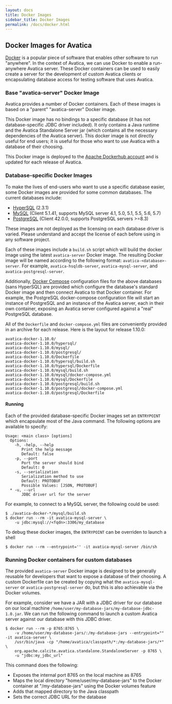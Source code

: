```yaml
---
layout: docs
title: Docker Images
sidebar_title: Docker Images
permalink: /docs/docker.html
---
```


<!--
{% comment %}
Licensed to the Apache Software Foundation (ASF) under one or more
contributor license agreements.  See the NOTICE file distributed with
this work for additional information regarding copyright ownership.
The ASF licenses this file to you under the Apache License, Version 2.0
(the "License"); you may not use this file except in compliance with
the License.  You may obtain a copy of the License at

http://www.apache.org/licenses/LICENSE-2.0

Unless required by applicable law or agreed to in writing, software
distributed under the License is distributed on an "AS IS" BASIS,
WITHOUT WARRANTIES OR CONDITIONS OF ANY KIND, either express or implied.
See the License for the specific language governing permissions and
limitations under the License.
{% endcomment %}
-->

## Docker Images for Avatica

[Docker](https://en.wikipedia.org/wiki/Docker_(software)) is a popular piece of
software that enables other software to run "anywhere". In the context of Avatica,
we can use Docker to enable a run-anywhere Avatica server. These Docker containers
can be used to easily create a server for the development of custom Avatica clients
or encapsulating database access for testing software that uses Avatica.

### Base "avatica-server" Docker Image

Avatica provides a number of Docker
containers. Each of these images is based on a "parent" "avatica-server" Docker image.

This Docker image has no bindings to a specific database (it has not database-specific
JDBC driver included). It only contains a Java runtime and the Avatica Standalone Server
jar (which contains all the necessary dependencies of the Avatica server). This docker
image is not directly useful for end users; it is useful for those who want to use Avatica
with a database of their choosing.

This Docker image is deployed to the [Apache Dockerhub account](https://hub.docker.com/r/apache/calcite-avatica)
and is updated for each release of Avatica.

### Database-specific Docker Images

To make the lives of end-users who want to use a specific database easier, some Docker
images are provided for some common databases. The current databases include:

* [HyperSQL](http://hsqldb.org) (2.3.1)
* [MySQL](https://www.mysql.com/) (Client 5.1.41, supports MySQL server 4.1, 5.0, 5.1, 5.5, 5.6, 5.7)
* [PostgreSQL](https://www.postgresql.org/) (Client 42.0.0, supports PostgreSQL servers >=8.3)

These images are not deployed as the licensing on each database driver is varied. Please
understand and accept the license of each before using in any software project.

Each of these images include a `build.sh` script which will build the docker image using
the latest `avatica-server` Docker image. The resulting Docker image will be named according
to the following format: `avatica-<database>-server`. For example, `avatica-hsqldb-server`,
`avatica-mysql-server`, and `avatica-postgresql-server`.

Additionally, [Docker Compose](https://github.com/docker/compose) configuration files for the above
databases (sans HyperSQL) are provided which configure the database's standard Docker image
and then connect Avatica to that Docker container. For example, the PostgreSQL docker-compose configuration
file will start an instance of PostgreSQL and an instance of the Avatica server, each in their own container,
exposing an Avatica server configured against a "real" PostgreSQL database.

All of the `Dockerfile` and `docker-compose.yml` files are conveniently provided in an archive for
each release. Here is the layout for release 1.10.0:

```
avatica-docker-1.10.0/
avatica-docker-1.10.0/hypersql/
avatica-docker-1.10.0/mysql/
avatica-docker-1.10.0/postgresql/
avatica-docker-1.10.0/Dockerfile
avatica-docker-1.10.0/hypersql/build.sh
avatica-docker-1.10.0/hypersql/Dockerfile
avatica-docker-1.10.0/mysql/build.sh
avatica-docker-1.10.0/mysql/docker-compose.yml
avatica-docker-1.10.0/mysql/Dockerfile
avatica-docker-1.10.0/postgresql/build.sh
avatica-docker-1.10.0/postgresql/docker-compose.yml
avatica-docker-1.10.0/postgresql/Dockerfile
```

#### Running

Each of the provided database-specific Docker images set an `ENTRYPOINT` which
encapsulate most of the Java command. The following options are available to specify:

```
Usage: <main class> [options]
  Options:
    -h, -help, --help
       Print the help message
       Default: false
    -p, --port
       Port the server should bind
       Default: 0
    -s, --serialization
       Serialization method to use
       Default: PROTOBUF
       Possible Values: [JSON, PROTOBUF]
  * -u, --url
       JDBC driver url for the server
```

For example, to connect to a MySQL server, the following could be used:

```
$ ./avatica-docker-*/mysql/build.sh
$ docker run --rm -it avatica-mysql-server \
    -u jdbc:mysql://<fqdn>:3306/my_database
```

To debug these docker images, the `ENTRYPOINT` can be overriden to launch a shell

```
$ docker run --rm --entrypoint='' -it avatica-mysql-server /bin/sh
```

### Running Docker containers for custom databases

The provided `avatica-server` Docker image is designed to be generally reusable
for developers that want to expose a database of their choosing. A custom Dockerfile
can be created by copying what the `avatica-mysql-server` or `avatica-postgresql-server`
do, but this is also achievable via the Docker volumes.

For example, consider we have a JAR with a JDBC driver for our database on our local
machine `/home/user/my-database-jars/my-database-jdbc-1.0.jar`. We can run the following command to
launch a custom Avatica server against our database with this JDBC driver.

```
$ docker run --rm -p 8765:8765 \
    -v /home/user/my-database-jars/:/my-database-jars --entrypoint="" -it avatica-server \
    /usr/bin/java -cp "/home/avatica/classpath/*:/my-database-jars/*" \
    org.apache.calcite.avatica.standalone.StandaloneServer -p 8765 \
    -u "jdbc:my_jdbc_url"
```

This command does the following:

* Exposes the internal port 8765 on the local machine as 8765
* Maps the local directory "home/user/my-database-jars" to the Docker container at "/my-database-jars" using the Docker volumes feature
* Adds that mapped directory to the Java classpath
* Sets the correct JDBC URL for the database

